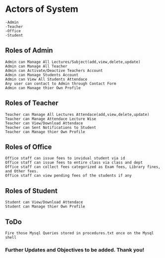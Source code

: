 # Actors of System

    -Admin
    -Teacher
    -Office
    -Student

## Roles of Admin

    Admin can Manage All Lectures/Subject(add,view,delete,update)
    Admin can Manage All Teacher
    Admin can Activate/Deactive Teachers Account
    Admin can Manage Students Account
    Admin can View All Students Attendace
    Any user can contact to Admin through Contact Form
    Admin can Manage thier Own Profile

## Roles of Teacher

    Teacher can Manage All Lectures Attendace(add,view,delete,update)
    Teacher can Manage Attendace Lecture Wise
    Teacher can View/Download Attendace
    Teacher can Sent Notifications to Student
    Teacher can Manage thier Own Profile

## Roles of Office

    Office staff can issue fees to invidual student via id
    Office staff can issue fees to entire class via class and dept
    Office staff can collect fees categorized as Exam fees, Library fines, and Other fees.
    Office staff can view pending fees of the students if any

## Roles of Student

    Student can View/Download Attendace
    Student can Manage thier Own Profile

## ToDo
    Fire those Mysql Queries stored in procedures.txt once on the Mysql shell

### Further Updates and Objectives to be added. Thank you!
